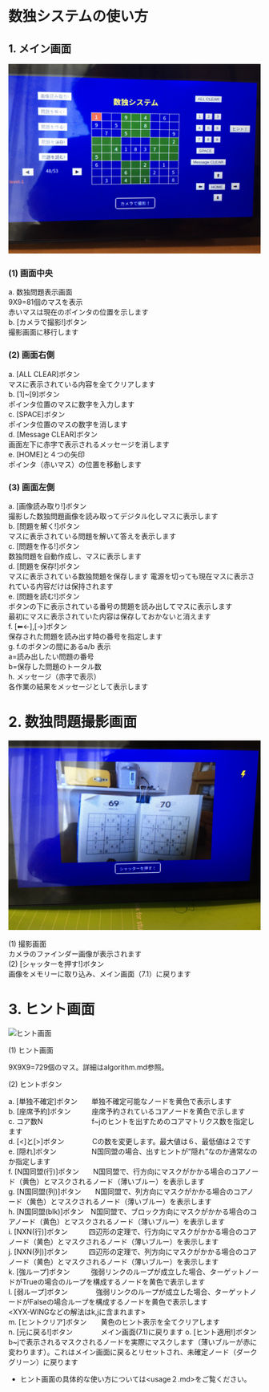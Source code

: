 # 数独システムの使い方

##  1. メイン画面

![メイン画面](../images/main_screen.jpeg)


### (1) 画面中央
   a. 数独問題表示画面  
      9X9=81個のマスを表示  
      赤いマスは現在のポインタの位置を示します  
   b. [カメラで撮影!]ボタン  
      撮影画面に移行します

### (2) 画面右側
   a. [ALL CLEAR]ボタン  
      マスに表示されている内容を全てクリアします  
   b. [1]~[9]ボタン  
      ポインタ位置のマスに数字を入力します  
   c. [SPACE]ボタン  
      ポインタ位置のマスの数字を消します  
   d. [Message CLEAR]ボタン  
      画面左下に赤字で表示されるメッセージを消します  
   e. [HOME]と４つの矢印  
      ポインタ（赤いマス）の位置を移動します

### (3) 画面左側
   a. [画像読み取り!]ボタン  
      撮影した数独問題画像を読み取ってデジタル化しマスに表示します  
   b. [問題を解く!]ボタン  
      マスに表示されている問題を解いて答えを表示します  
   c. [問題を作る!]ボタン  
      数独問題を自動作成し、マスに表示します  
   d. [問題を保存!]ボタン  
      マスに表示されている数独問題を保存します
      電源を切っても現在マスに表示されている内容だけは保持されます  
   e. [問題を読む!]ボタン  
      ボタンの下に表示されている番号の問題を読み出してマスに表示します  
      最初にマスに表示されていた内容は保存しておかないと消えます  
   f. [⬅<-],[->]ボタン  
      保存された問題を読み出す時の番号を指定します  
   g. f.のボタンの間にあるa/b 表示  
      a=読み出したい問題の番号  
      b=保存した問題のトータル数  
   h. メッセージ（赤字で表示）  
      各作業の結果をメッセージとして表示します

# 2. 数独問題撮影画面 
![撮影画面](../images/camera_screen.jpeg)

(1) 撮影画面  
    カメラのファインダー画像が表示されます  
(2) [シャッターを押す!]ボタン  
    画像をメモリーに取り込み、メイン画面（7.1）に戻ります

# 3. ヒント画面  

![ヒント画面](../images/hint_screen.jpeg)

(1) ヒント画面

   9X9X9=729個のマス。詳細はalgorithm.md参照。

(2) ヒントボタン  

a. [単独不確定]ボタン　　単独不確定可能なノードを黄色で表示します  
b. [座席予約]ボタン　　　座席予約されているコアノードを黄色で示します  
c. コア数N　　　　　　　f~jのヒントを出すためのコアマトリクス数を指定します  
d. [<]と[>]ボタン　　　　Cの数を変更します。最大値は６、最低値は２です  
e. [隠れ]ボタン　　　　　N国同盟の場合、出すヒントが”隠れ”なのか通常なのか指定します  
f. [N国同盟(行)]ボタン　　N国同盟で、行方向にマスクがかかる場合のコアノード（黄色）とマスクされるノード（薄いブルー）を表示します  
g. [N国同盟(列)]ボタン　　N国同盟で、列方向にマスクがかかる場合のコアノード（黄色）とマスクされるノード（薄いブルー）を表示します  
h. [N国同盟(blk)]ボタン　N国同盟で、ブロック方向にマスクがかかる場合のコアノード（黄色）とマスクされるノード（薄いブルー）を表示します  
i. [NXN(行)]ボタン　　　四辺形の定理で、行方向にマスクがかかる場合のコアノード（黄色）とマスクされるノード（薄いブルー）を表示します  
j. [NXN(列)]ボタン　　　四辺形の定理で、列方向にマスクがかかる場合のコアノード（黄色）とマスクされるノード（薄いブルー）を表示します  
k. [強ループ]ボタン　　　強弱リンクのループが成立した場合、ターゲットノードがTrueの場合のループを構成するノードを黄色で表示します  
l. [弱ループ]ボタン　　　　強弱リンクのループが成立した場合、ターゲットノードがFalseの場合ループを構成するノードを黄色で表示します  
  <XYX-WINGなどの解法はk,jに含まれます>  
m. [ヒントクリア]ボタン　　黄色のヒント表示を全てクリアします  
n. [元に戻る!]ボタン　　　　メイン画面(7.1)に戻ります
o. [ヒント適用!]ボタン   b~jで表示されるマスクされるノードを実際にマスクします（薄いブルーが赤に変わります）。これはメイン画面に戻るとリセットされ、未確定ノード（ダークグリーン）に戻ります  

- ヒント画面の具体的な使い方については<usage２.md>をご覧ください。

